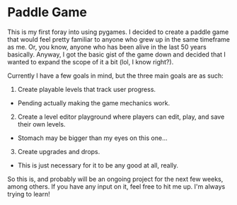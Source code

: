 # Paddle Game
This is my first foray into using pygames.  I decided to create a paddle game that would feel pretty familiar to anyone who grew up in the same timeframe as me.  Or, you know, anyone who has been alive in the last 50 years basically.  Anyway, I got the basic gist of the game down and decided that I wanted to expand the scope of it a bit (lol, I know right?).

Currently I have a few goals in mind, but the three main goals are as such:

1. Create playable levels that track user progress.
  * Pending actually making the game mechanics work.
2. Create a level editor playground where players can edit, play, and save their own levels.
  * Stomach may be bigger than my eyes on this one...
3. Create upgrades and drops.
  * This is just necessary for it to be any good at all, really.

So this is, and probably will be an ongoing project for the next few weeks, among others.
If you have any input on it, feel free to hit me up.  I'm always trying to learn!
